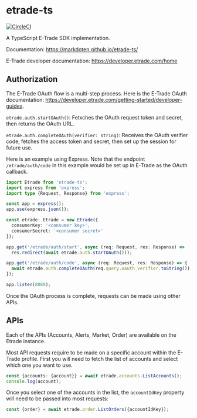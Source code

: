 # etrade-ts

[![CircleCI](https://circleci.com/gh/markdoten/etrade-ts/tree/main.svg?style=svg)](https://circleci.com/gh/markdoten/etrade-ts/tree/main)

A TypeScript E-Trade SDK implementation.

Documentation: https://markdoten.github.io/etrade-ts/

E-Trade developer documentation: https://developer.etrade.com/home

## Authorization

The E-Trade OAuth flow is a multi-step process. Here is the E-Trade OAuth documentation: https://developer.etrade.com/getting-started/developer-guides.

`etrade.auth.startOAuth()`: Fetxches the OAuth request token and secret, then returns the OAuth URL.

`etrade.auth.completeOAuth(verifier: string)`: Receives the OAuth verifier code, fetches the access token and secret, then set up the session for future use.

Here is an example using Express. Note that the endpoint `/etrade/auth/code` in this example would be set up in E-Trade as the OAuth callback.
```ts
import Etrade from 'etrade-ts';
import express from 'express';
import type {Request, Response} from 'express';

const app = express();
app.use(express.json());

const etrade: Etrade = new Etrade({
  consumerKey: '<consumer key>',
  consumerSecret: '<consumer secret>'
});

app.get('/etrade/auth/start', async (req: Request, res: Response) =>
  res.redirect(await etrade.auth.startOAuth()));

app.get('/etrade/auth/code', async (req: Request, res: Response) => {
  await etrade.auth.completeOAuth(req.query.oauth_verifier.toString());
});

app.listen(8080);
```

Once the OAuth process is complete, requests can be made using other APIs.

## APIs

Each of the APIs (Accounts, Alerts, Market, Order) are available on the Etrade instance.

Most API requests require to be made on a specific account within the E-Trade profile. First you will need to fetch the list of accounts and select which one you want to use.

```ts
const {accounts: {account}} = await etrade.accounts.ListAccounts();
console.log(account);
```

Once you select one of the accounts in the list, the `accountIdKey` property will need to be passed into most requests:

```ts
const {order} = await etrade.order.ListOrders({accountIdKey});
```
